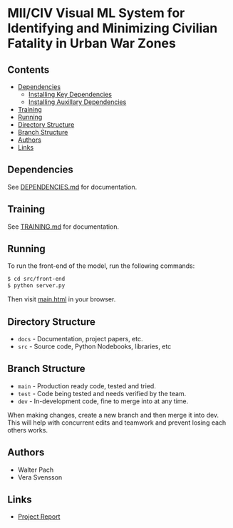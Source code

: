 # MIl/CIV Visual ML System for Identifying and Minimizing Civilian Fatality in Urban War Zones
## Contents
* [Dependencies](#dependencies)
  * [Installing Key Dependencies](#key_dependencies)
  * [Installing Auxillary Dependencies](#aux_dependencies)
* [Training](#training)
* [Running](#running)
* [Directory Structure](#dir_structure)
* [Branch Structure](#branch_structure)
* [Authors](#authors)
* [Links](#links)

## <span id="dependencies"></span> Dependencies
See [DEPENDENCIES.md](./DEPENDENCIES.md) for documentation.

## <span id="training"></span> Training
See [TRAINING.md](./TRAINING.md) for documentation.

## <span id="running"></span> Running
To run the front-end of the model, run the following commands:

```sh
$ cd src/front-end
$ python server.py
```

Then visit [main.html](src/front-end/main.html) in your browser.

## <span id="dir_structure"></span> Directory Structure
* `docs` - Documentation, project papers, etc.
* `src` - Source code, Python Nodebooks, libraries, etc

## <span id="branch_structure"></span> Branch Structure
* `main` - Production ready code, tested and tried.
* `test` - Code being tested and needs verified by the team.
* `dev` - In-development code, fine to merge into at any time.

When making changes, create a new branch and then merge it into dev.
This will help with concurrent edits and teamwork and prevent losing each others
works.

## <span id="authors"></span> Authors
* Walter Pach
* Vera Svensson

## <span id="links"></span> Links
* [Project Report](./docs/CSCE_585_Final_Milestone.pdf)
